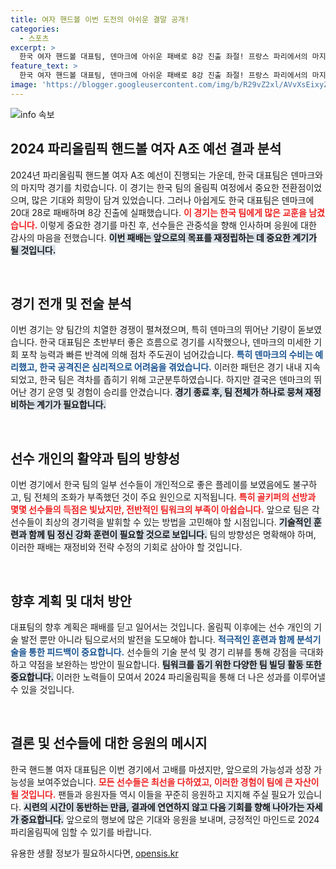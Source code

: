 ```yaml
---
title: 여자 핸드볼 이번 도전의 아쉬운 결말 공개!
categories:
  - 스포츠
excerpt: >
  한국 여자 핸드볼 대표팀, 덴마크에 아쉬운 패배로 8강 진출 좌절! 프랑스 파리에서의 마지막 경기, 선수들이 관중에게 인사하며 눈물을 흘리다.
feature_text: >
  한국 여자 핸드볼 대표팀, 덴마크에 아쉬운 패배로 8강 진출 좌절! 프랑스 파리에서의 마지막 경기, 선수들이 관중에게 인사하며 눈물을 흘리다.
image: 'https://blogger.googleusercontent.com/img/b/R29vZ2xl/AVvXsEixyZcFfHzMRdzZMjFBmAUKJYCLCGyLL1o632UiGVXcaFdKo_bkvkuCioo0uUKlGfBVcT3P84aROyZIXSBEx3Aw5nCQ3pTgDom1WDC4m8eifvWiAmWEEVb4x6G_l8C0QH225ldMjyaFvpxGEBGNO37VmDTDMHGhJPq73UglMfDca1-0aw/s1600/blogspot.png'
---
```


<p><img src="https://blogger.googleusercontent.com/img/b/R29vZ2xl/AVvXsEixyZcFfHzMRdzZMjFBmAUKJYCLCGyLL1o632UiGVXcaFdKo_bkvkuCioo0uUKlGfBVcT3P84aROyZIXSBEx3Aw5nCQ3pTgDom1WDC4m8eifvWiAmWEEVb4x6G_l8C0QH225ldMjyaFvpxGEBGNO37VmDTDMHGhJPq73UglMfDca1-0aw/s1600/blogspot.png" alt="info 속보" /></p>

<h2 data-ke-size="size26">2024 파리올림픽 핸드볼 여자 A조 예선 결과 분석</h2>

<p data-ke-size="size16">2024년 파리올림픽 핸드볼 여자 A조 예선이 진행되는 가운데, 한국 대표팀은 덴마크와의 마지막 경기를 치렀습니다. 이 경기는 한국 팀의 올림픽 여정에서 중요한 전환점이었으며, 많은 기대와 희망이 담겨 있었습니다. 그러나 아쉽게도 한국 대표팀은 덴마크에 20대 28로 패배하며 8강 진출에 실패했습니다. <b><span style="color: #ee2323;">이 경기는 한국 팀에게 많은 교훈을 남겼습니다.</span></b> 이렇게 중요한 경기를 마친 후, 선수들은 관중석을 향해 인사하며 응원에 대한 감사의 마음을 전했습니다. <b><span style="background-color: #21538527;">이번 패배는 앞으로의 목표를 재정립하는 데 중요한 계기가 될 것입니다.</span></b> </p>

<p data-ke-size="size16">&nbsp;</p>

<h2 data-ke-size="size26">경기 전개 및 전술 분석</h2>

<p data-ke-size="size16">이번 경기는 양 팀간의 치열한 경쟁이 펼쳐졌으며, 특히 덴마크의 뛰어난 기량이 돋보였습니다. 한국 대표팀은 초반부터 좋은 흐름으로 경기를 시작했으나, 덴마크의 미세한 기회 포착 능력과 빠른 반격에 의해 점차 주도권이 넘어갔습니다. <b><span style="color: #1a5490;">특히 덴마크의 수비는 예리했고, 한국 공격진은 심리적으로 어려움을 겪었습니다.</span></b> 이러한 패턴은 경기 내내 지속되었고, 한국 팀은 격차를 좁히기 위해 고군분투하였습니다. 하지만 결국은 덴마크의 뛰어난 경기 운영 및 경험이 승리를 안겼습니다. <b><span style="background-color: #21538527;">경기 종료 후, 팀 전체가 하나로 뭉쳐 재정비하는 계기가 필요합니다.</span></b> </p>

<p data-ke-size="size16">&nbsp;</p>

<h2 data-ke-size="size26">선수 개인의 활약과 팀의 방향성</h2>

<p data-ke-size="size16">이번 경기에서 한국 팀의 일부 선수들이 개인적으로 좋은 플레이를 보였음에도 불구하고, 팀 전체의 조화가 부족했던 것이 주요 원인으로 지적됩니다. <b><span style="color: #ee2323;">특히 골키퍼의 선방과 몇몇 선수들의 득점은 빛났지만, 전반적인 팀워크의 부족이 아쉽습니다.</span></b> 앞으로 팀은 각 선수들이 최상의 경기력을 발휘할 수 있는 방법을 고민해야 할 시점입니다. <b><span style="background-color: #21538527;">기술적인 훈련과 함께 팀 정신 강화 훈련이 필요할 것으로 보입니다.</span></b> 팀의 방향성은 명확해야 하며, 이러한 패배는 재정비와 전략 수정의 기회로 삼아야 할 것입니다.</p>

<p data-ke-size="size16">&nbsp;</p>

<h2 data-ke-size="size26">향후 계획 및 대처 방안</h2>

<p data-ke-size="size16">대표팀의 향후 계획은 패배를 딛고 일어서는 것입니다. 올림픽 이후에는 선수 개인의 기술 발전 뿐만 아니라 팀으로서의 발전을 도모해야 합니다. <b><span style="color: #1a5490;">적극적인 훈련과 함께 분석기술을 통한 피드백이 중요합니다.</span></b> 선수들의 기술 분석 및 경기 리뷰를 통해 강점을 극대화하고 약점을 보완하는 방안이 필요합니다. <b><span style="background-color: #21538527;">팀워크를 돕기 위한 다양한 팀 빌딩 활동 또한 중요합니다.</span></b> 이러한 노력들이 모여서 2024 파리올림픽을 통해 더 나은 성과를 이루어낼 수 있을 것입니다.</p>

<p data-ke-size="size16">&nbsp;</p>

<h2 data-ke-size="size26">결론 및 선수들에 대한 응원의 메시지</h2>

<p data-ke-size="size16">한국 핸드볼 여자 대표팀은 이번 경기에서 고배를 마셨지만, 앞으로의 가능성과 성장 가능성을 보여주었습니다. <b><span style="color: #ee2323;">모든 선수들은 최선을 다하였고, 이러한 경험이 팀에 큰 자산이 될 것입니다.</span></b> 팬들과 응원자들 역시 이들을 꾸준히 응원하고 지지해 주실 필요가 있습니다. <b><span style="background-color: #21538527;">시련의 시간이 동반하는 만큼, 결과에 연연하지 않고 다음 기회를 향해 나아가는 자세가 중요합니다.</span></b> 앞으로의 행보에 많은 기대와 응원을 보내며, 긍정적인 마인드로 2024 파리올림픽에 임할 수 있기를 바랍니다.</p>
유용한 생활 정보가 필요하시다면, <a href="https://opensis.kr" rel="dofollow">opensis.kr</a>


